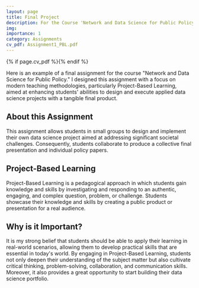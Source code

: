 ```yaml
---
layout: page
title: Final Project
description: For the Course 'Network and Data Science for Public Policy'
img: 
importance: 1
category: Assignments
cv_pdf: Assignment1_PBL.pdf
---
```


{% if page.cv_pdf %}<a href="{{ page.cv_pdf | prepend: 'assets/pdf/' | relative_url}}" target="_blank" rel="noopener noreferrer" class="float-right"><i class="fas fa-file-pdf" style="font-size: 48px;"></i></a>{% endif %}

Here is an example of a final assignment for the course "Network and Data Science for Public Policy." I designed this assignment with a focus on modern teaching methodologies, particularly Project-Based Learning, aimed at enhancing students' abilities to design and execute applied data science projects with a tangible final product. 


## About this Assignment

This assignment allows students in small groups to design and implement their own data science project aimed at addressing significant societal challenges. Consequently, students collaborate to produce a collective final presentation and individual policy papers.


## Project-Based Learning

Project-Based Learning is a pedagogical approach in which students gain knowledge and skills by investigating and responding to an authentic, engaging, and complex question, problem, or challenge. Students showcase their knowledge and skills by creating a public product or presentation for a real audience.


## Why is it Important?

It is my strong belief that students should be able to apply their learning in real-world scenarios, allowing them to develop practical skills that are essential in today's world. By engaging in Project-Based Learning, students not only deepen their understanding of the subject matter but also cultivate critical thinking, problem-solving, collaboration, and communication skills. Moreover, it also provides a great opportunity to start building their data science portfolio.

